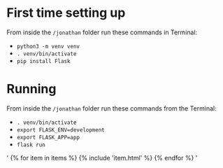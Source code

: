 # First time setting up

From inside the `/jonathan` folder run these commands in Terminal:

- `python3 -m venv venv`
- `. venv/bin/activate`
- `pip install Flask`

# Running

From inside the `/jonathan` folder run these commands from the Terminal:

- `. venv/bin/activate`
- `export FLASK_ENV=development`
- `export FLASK_APP=app`
- `flask run`

' {% for item in items %}
      {% include 'item.html' %}
      {% endfor %} '